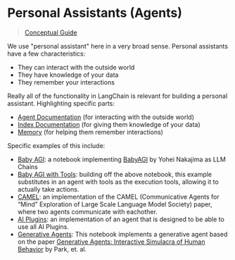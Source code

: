 # Personal Assistants (Agents)

> [Conceptual Guide](https://docs.langchain.com/docs/use-cases/personal-assistants)


We use "personal assistant" here in a very broad sense.
Personal assistants have a few characteristics:

- They can interact with the outside world
- They have knowledge of your data
- They remember your interactions

Really all of the functionality in LangChain is relevant for building a personal assistant.
Highlighting specific parts:

- [Agent Documentation](../modules/agents.rst) (for interacting with the outside world)
- [Index Documentation](../modules/indexes.rst) (for giving them knowledge of your data)
- [Memory](../modules/memory.rst) (for helping them remember interactions)

Specific examples of this include:

- [Baby AGI](agents/baby_agi.ipynb): a notebook implementing [BabyAGI](https://github.com/yoheinakajima/babyagi) by Yohei Nakajima as LLM Chains
- [Baby AGI with Tools](agents/baby_agi_with_agent.ipynb): building off the above notebook, this example substitutes in an agent with tools as the execution tools, allowing it to actually take actions.
- [CAMEL](agents/camel_role_playing.ipynb): an implementation of the CAMEL (Communicative Agents for “Mind” Exploration of Large Scale Language Model Society) paper, where two agents communicate with eachother.
- [AI Plugins](agents/custom_agent_with_plugin_retrieval.ipynb): an implementation of an agent that is designed to be able to use all AI Plugins.
- [Generative Agents](agents/characters.ipynb): This notebook implements a generative agent based on the paper [Generative Agents: Interactive Simulacra of Human Behavior](https://arxiv.org/abs/2304.03442) by Park, et. al.
